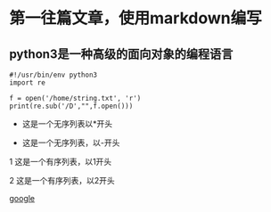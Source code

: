 # 第一往篇文章，使用markdown编写
## python3是一种高级的面向对象的编程语言

    #!/usr/bin/env python3
    import re
    
    f = open('/home/string.txt', 'r')
    print(re.sub('/D',"",f.open()))

* 这是一个无序列表以*开头

- 这是一个无序列表，以-开头

1 这是一个有序列表，以1开头

2 这是一个有序列表，以2开头

[google](https://www.google.com)

